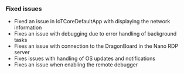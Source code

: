 ### Fixed issues
- Fixed an issue in IoTCoreDefaultApp with displaying the network information
- Fixes an issue with debugging due to error handling of background tasks
- Fixes an issue with connection to the DragonBoard in the Nano RDP server
- Fixes issues with handling of OS updates and notifications
- Fixes an issue when enabling the remote debugger
